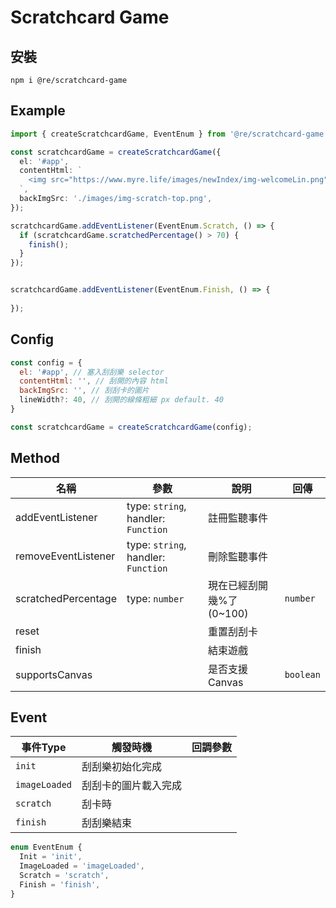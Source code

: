 # Scratchcard Game

## 安裝
```
npm i @re/scratchcard-game
```

## Example
```typescript
import { createScratchcardGame, EventEnum } from '@re/scratchcard-game';

const scratchcardGame = createScratchcardGame({
  el: '#app',
  contentHtml: `
    <img src="https://www.myre.life/images/newIndex/img-welcomeLin.png" />
  `,
  backImgSrc: './images/img-scratch-top.png',
});

scratchcardGame.addEventListener(EventEnum.Scratch, () => {
  if (scratchcardGame.scratchedPercentage() > 70) {
    finish();
  }
});


scratchcardGame.addEventListener(EventEnum.Finish, () => {
  
});

```

##  Config
```javascript
const config = {
  el: '#app', // 塞入刮刮樂 selector
  contentHtml: '', // 刮開的內容 html
  backImgSrc: '', // 刮刮卡的圖片
  lineWidth?: 40, // 刮開的線條粗細 px default. 40
}

const scratchcardGame = createScratchcardGame(config);
```

## Method 
| 名稱 | 參數 | 說明 | 回傳 |
|---|---|---|---|
| addEventListener | type: `string`, handler: `Function` | 註冊監聽事件 | |
| removeEventListener | type: `string`, handler: `Function` | 刪除監聽事件 | |
| scratchedPercentage | type: `number` | 現在已經刮開幾%了(0~100) | `number` |
| reset | | 重置刮刮卡 | |
| finish | | 結束遊戲 | |
| supportsCanvas | | 是否支援Canvas | `boolean` |

## Event
| 事件Type | 觸發時機 | 回調參數 | 
|---|---|---|
| `init` | 刮刮樂初始化完成 |  |
| `imageLoaded` | 刮刮卡的圖片載入完成 |  |
| `scratch` | 刮卡時 |  |
| `finish` | 刮刮樂結束 |  |

```typescript
enum EventEnum {
  Init = 'init',
  ImageLoaded = 'imageLoaded',
  Scratch = 'scratch',
  Finish = 'finish',
}
```
